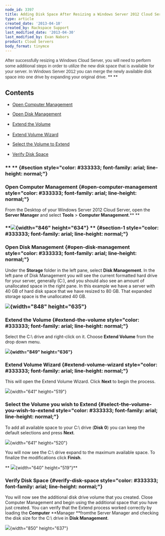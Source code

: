 ```yaml
---
node_id: 3397
title: Adding Disk Space After Resizing a Windows Server 2012 Cloud Server
type: article
created_date: '2013-04-10'
created_by: Rackspace Support
last_modified_date: '2013-04-30'
last_modified_by: Evan Nabors
product: Cloud Servers
body_format: tinymce
---
```


<span
style="color: #333333; font-family: arial; line-height: 18.19444465637207px;">After
successfully resizing a Windows Cloud Server, you will need to perform
some additional steps in order to utilize the new disk space that is
available for your server. In Windows Server 2012 you can merge the
newly available disk space into one drive by expanding your original
drive. </span>** **



Contents
--------

-   [Open Computer Management](#opencomputermanagement)

<!-- -->

-   [Open Disk Management](#opendiskmanagement)

<!-- -->

-   <span style="line-height: 1.538em;">[Extend the
    Volume](#extendthevolume)</span>

<!-- -->

-   [Extend Volume Wizard](#volumewizard)

<!-- -->

-   [Select the Volume to Extend](#volumeyouwishtoextend)

<!-- -->

-   <span style="line-height: 1.538em;">[Verify Disk
    Space](#verifydiskspace)</span>

### ** ** {#section style="color: #333333; font-family: arial; line-height: normal;"}

### **[]()Open Computer Management** {#open-computer-management style="color: #333333; font-family: arial; line-height: normal;"}

From the Desktop of your Windows Server 2012 Cloud Server, open
the **Server Manager** and select **Tools** &gt; **Computer
Management**.** **

### **![](https://8026b2e3760e2433679c-fffceaebb8c6ee053c935e8915a3fbe7.ssl.cf2.rackcdn.com/field/image/tools_computer_manager.png){width="846" height="634"} ** {#section-1 style="color: #333333; font-family: arial; line-height: normal;"}

### **[]()Open Disk Management** {#open-disk-management style="color: #333333; font-family: arial; line-height: normal;"}

Under the **Storage** folder in the left pane, select **Disk
Management**. In the left pane of Disk Management you will see the
current formatted hard drive for your server, generally (C:), and you
should also see an amount of unallocated space in the right pane. In
this example we have a server with 40 GB of hard disk space that we have
resized to 80 GB. That expanded storage space is the unallocated 40 GB.

<span
style="font-size: 1.231em; font-weight: bold; line-height: normal;">![](https://8026b2e3760e2433679c-fffceaebb8c6ee053c935e8915a3fbe7.ssl.cf2.rackcdn.com/field/image/disk_managment.png){width="848"
height="635"}</span>

### []()Extend the Volume {#extend-the-volume style="color: #333333; font-family: arial; line-height: normal;"}

Select the C:\\ drive and right-click on it.  Choose **Extend
Volume** from the drop down menu.

**![](https://8026b2e3760e2433679c-fffceaebb8c6ee053c935e8915a3fbe7.ssl.cf2.rackcdn.com/field/image/extend_volume.png){width="849"
height="636"}**

### **[]()Extend Volume Wizard**  {#extend-volume-wizard style="color: #333333; font-family: arial; line-height: normal;"}

This will open the Extend Volume Wizard. Click **Next** to begin the
process.

![](https://8026b2e3760e2433679c-fffceaebb8c6ee053c935e8915a3fbe7.ssl.cf2.rackcdn.com/field/image/extend_1.png){width="641"
height="519"}

### []()Select the Volume you wish to Extend {#select-the-volume-you-wish-to-extend style="color: #333333; font-family: arial; line-height: normal;"}

To add all available space to your C:\\ drive (**Disk 0**) you can keep
the default selections and press **Next**.

![](https://8026b2e3760e2433679c-fffceaebb8c6ee053c935e8915a3fbe7.ssl.cf2.rackcdn.com/field/image/extend_2.png){width="641"
height="520"}

You will now see the C:\\ drive expand to the maximum available space.
To finalize the modifications click **Finish**.

** ![](https://8026b2e3760e2433679c-fffceaebb8c6ee053c935e8915a3fbe7.ssl.cf2.rackcdn.com/field/image/extend_3.png){width="640"
height="519"}**

### **[]()Verify Disk Space** {#verify-disk-space style="color: #333333; font-family: arial; line-height: normal;"}

You will now see the additional disk drive volume that you created.
 Close Computer Management and begin using the additional space that you
have just created.  You can verify that the Extend process worked
correctly by loading the **Computer** **Manager **fromthe Server
Manager and checking the disk size for the C:\\ drive in **Disk
Management**.

![](https://8026b2e3760e2433679c-fffceaebb8c6ee053c935e8915a3fbe7.ssl.cf2.rackcdn.com/field/image/verify.png){width="850"
height="637"}

